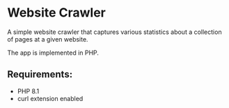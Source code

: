 # Website Crawler

A simple website crawler that captures various statistics about a collection of pages at a given website.

The app is implemented in PHP.

## Requirements:

* PHP 8.1
* curl extension enabled
